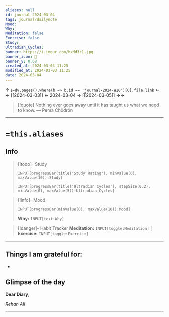 ```yaml
---
aliases: null
id: journal-2024-03-04
tags: journal/dailynote
Mood: 
Why: 
Meditation: false
Exercise: false
Study: 
Ultradian_Cycles: 
banner: https://i.imgur.com/hxMd3z1.jpg
banner_icon: 📅
banner_y: 0.68
created_at: 2024-03-03 11:25
modified_at: 2024-03-03 11:25
date: 2024-03-04
---
```


↑ `$=dv.pages().where(b => b.id == 'journal-2024-W10')[0].file.link`
<-<-  [[2024-03-03]]  <-  2024-03-04  ->  [[2024-03-05]]   ->->

> [!quote] Nothing ever goes away until it has taught us what we need to know.
> — Pema Chödrön

---
# `=this.aliases`
## Info

> [!todo]- Study
> ```meta-bind
>INPUT[progressBar(title('Study Rating'), minValue(0), maxValue(10)):Study]
>```
> ```meta-bind
>INPUT[progressBar(title('Ultradian Cycles'), stepSize(0.2), minValue(0), maxValue(5)):Ultradian_Cycles]
>```

> [!info]- Mood
> ```meta-bind
> INPUT[progressBar(minValue(0), maxValue(10)):Mood]
> ```
> **Why:** `INPUT[text:Why]`

> [!danger]- Habit Tracker
> **Meditation:** `INPUT[toggle:Meditation]` | **Exercise:** `INPUT[toggle:Exercise]` 

---
## Things I am grateful for:
- 


## Glimpse of the day

**Dear Diary**,


*Rehan Ali*

---

